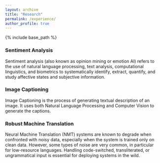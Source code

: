 ```yaml
---
layout: archive
title: "Research"
permalink: /experience/
author_profile: true
---
```


{% include base_path %}


### Sentiment Analysis

Sentiment analysis (also known as opinion mining or emotion AI) refers to the use of natural language processing, text analysis, computational linguistics, and biometrics to systematically identify, extract, quantify, and study affective states and subjective information.

### Image Captioning

Image Captioning is the process of generating textual description of an image. It uses both Natural Language Processing and Computer Vision to generate the captions.

### Robust Machine Translation

Neural Machine Translation (NMT) systems are known to degrade when confronted with noisy data, especially when the system is trained only on clean data. However, some types of noise are very common, in particular for low-resource languages. Handling code-switched, transliterated, or ungrammatical input is essential for deploying systems in the wild.
